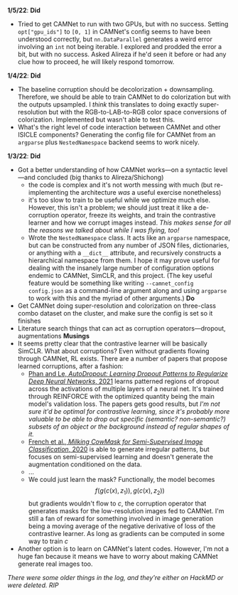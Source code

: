 
**1/5/22**:
 **Did**
 - Tried to get CAMNet to run with two GPUs, but with no success. Setting `opt["gpu_ids"]` to `[0, 1]` in CAMNet's config seems to have been understood correctly, but `nn.DataParallel` generates a weird error involving an `int` not being iterable. I explored and prodded the error a bit, but with no success. Asked Alireza if he'd seen it before or had any clue how to proceed, he will likely respond tomorrow.

**1/4/22**:
**Did**
 - The baseline corruption should be decolorization + downsampling. Therefore, we should be able to train CAMNet to do colorization but with the outputs upsampled. I _think_ this translates to doing exactly super-resolution but with the RGB-to-LAB-to-RGB color space conversions of colorization. Implemented but wasn't able to test this.
 - What's the right level of code interaction between CAMNet and other ISICLE components? Generating the config file for CAMNet from an `argparse` plus `NestedNamespace` backend seems to work nicely.

**1/3/22**:
 **Did**
  - Got a better understanding of how CAMNet works—on a syntactic level—and concluded (big thanks to Alireza/Shichong)
    - the code is complex and it's not worth messing with much (but re-implementing the architecture _was_ a useful exercise nonetheless)
    - it's too slow to train to be useful while we optimize much else. However, this isn't a problem; we should just treat it like a de-corruption operator, freeze its weights, and train the contrastive learner and how we corrupt images instead. _This makes sense for all the reasons we talked about while I was flying, too!_
    - Wrote the `NestedNamespace` class. It acts like an `argparse` namespace, but can be constructed from any number of JSON files, dictionaries, or anything with a `__dict__` attribute, and recursively constructs a hierarchical namespace from them. I hope it may prove useful for dealing with the insanely large number of configuration options endemic to CAMNet, SimCLR, and this project. (The key useful feature would be something like writing `--camnet_config config.json` as a command-line argument along and using `argparse` to work with this and the myriad of other arguments.)
 **Do**
  - Get CAMNet doing super-resolution and colorization on three-class combo dataset on the cluster, and make sure the config is set so it finishes
  - Literature search things that can act as corruption operators—dropout, augmentations
 **Musings**
 - It seems pretty clear that the contrastive learner will be basically SimCLR. What about corruptions? Even without gradients flowing through CAMNet, RL exists. There are a number of papers that propose learned corruptions, after a fashion:
    - [Phan and Le, _AutoDropout: Learning Dropout Patterns to Regularize Deep Neural Networks_, 2021](https://arxiv.org/pdf/2101.01761.pdf) learns patterned regions of dropout across the activations of multiple layers of a neural net. It's trained through REINFORCE with the optimized quantity being the main model's validation loss. The papers gets good results, but _I'm not sure it'd be optimal for contrastive learning, since it's probably more valuable to be able to drop out specific (semantic? non-semantic?) subsets of an object or the background instead of regular shapes of it._
    - [French et al., _Milking CowMask for Semi-Supervised Image Classification_, 2020](https://arxiv.org/pdf/2003.12022.pdf) is able to generate irregular patterns, but focuses on semi-supervised learning and doesn't generate the augmentation conditioned on the data.
    - ...
    - We could just learn the mask? Functionally, the model becomes
        $$
            f(g(c(x), z_1)), g(c(x), z_2))
        $$
     but gradients wouldn't flow to $c$, the corruption operator that generates masks for the low-resolution images fed to CAMNet. I'm still a fan of reward for something involved in image generation being a moving average of the negative derivative of loss of the contrastive learner. As long as gradients can be computed in some way to train $c$
 - Another option is to learn on CAMNet's latent codes. However, I'm not a huge fan because it means we have to worry about making CAMNet generate real images too.

_There were some older things in the log, and they're either on HackMD or were deleted. RIP_
